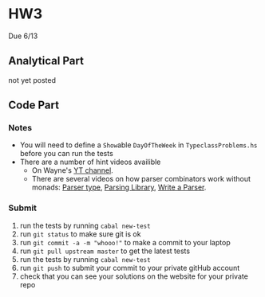 # HW3
Due 6/13

## Analytical  Part
not yet posted

## Code Part

### Notes
* You will need to define a `Show`able `DayOfTheWeek` in `TypeclassProblems.hs` before you can run the tests
* There are a number of hint videos availible
  * On Wayne's [YT channel](https://www.youtube.com/watch?v=ki6ZLeper70).
  * There are several videos on how parser combinators work without monads: [Parser type](https://youtu.be/CNqEECXPU6c), [Parsing Library](https://youtu.be/XyRLWIQeWmo), [Write a Parser](https://youtu.be/fJ1QPEfmXi8).


### Submit
1. run the tests by running ```cabal new-test``` 
1. run ```git status``` to make sure git is ok
1. run ```git commit -a -m "whooo!"``` to make a commit to your laptop
1. run ```git pull upstream master``` to get the latest tests
1. run the tests by running ```cabal new-test``` 
1. run ```git push``` to submit your commit to your private gitHub account
1. check that you can see your solutions on the website for your private repo
